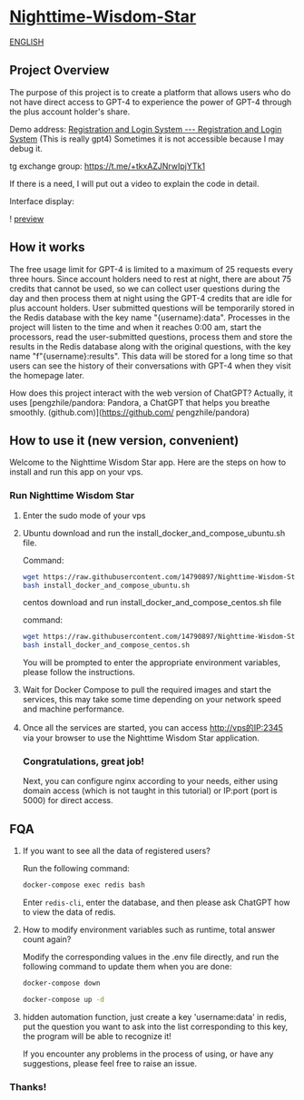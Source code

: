 # [Nighttime-Wisdom-Star](https://github.com/14790897/Nighttime-Wisdom-Star)

[ENGLISH](README_EN.md)


## Project Overview

The purpose of this project is to create a platform that allows users who do not have direct access to GPT-4 to experience the power of GPT-4 through the plus account holder's share.

Demo address: [Registration and Login System --- Registration and Login System](https://share.liuweiqing.top/) (This is really gpt4) Sometimes it is not accessible because I may debug it.

tg exchange group: https://t.me/+tkxAZJNrwIpjYTk1

If there is a need, I will put out a video to explain the code in detail.

Interface display:

! [preview](/asset/preview.jpg)

## How it works

The free usage limit for GPT-4 is limited to a maximum of 25 requests every three hours. Since account holders need to rest at night, there are about 75 credits that cannot be used, so we can collect user questions during the day and then process them at night using the GPT-4 credits that are idle for plus account holders. User submitted questions will be temporarily stored in the Redis database with the key name "{username}:data". Processes in the project will listen to the time and when it reaches 0:00 am, start the processors, read the user-submitted questions, process them and store the results in the Redis database along with the original questions, with the key name "f"{username}:results". This data will be stored for a long time so that users can see the history of their conversations with GPT-4 when they visit the homepage later.

How does this project interact with the web version of ChatGPT? Actually, it uses [pengzhile/pandora: Pandora, a ChatGPT that helps you breathe smoothly. (github.com)](https://github.com/ pengzhile/pandora)

## How to use it (new version, convenient)

Welcome to the Nighttime Wisdom Star app. Here are the steps on how to install and run this app on your vps.

### Run Nighttime Wisdom Star

1. Enter the sudo mode of your vps

2. Ubuntu download and run the install_docker_and_compose_ubuntu.sh file.

   Command:

   ```bash
   wget https://raw.githubusercontent.com/14790897/Nighttime-Wisdom-Star/new-branch/install_docker_and_compose_ubuntu.sh
   bash install_docker_and_compose_ubuntu.sh
   ```

   centos download and run install_docker_and_compose_centos.sh file

   command:

   ```bash
   wget https://raw.githubusercontent.com/14790897/Nighttime-Wisdom-Star/new-branch/install_docker_and_compose_centos.sh
   bash install_docker_and_compose_centos.sh
   ```
   You will be prompted to enter the appropriate environment variables, please follow the instructions.

3. Wait for Docker Compose to pull the required images and start the services, this may take some time depending on your network speed and machine performance.

4. Once all the services are started, you can access [http://vps的IP:2345](http://vps的IP:2345) via your browser to use the Nighttime Wisdom Star application.

   ### Congratulations, great job!

   Next, you can configure nginx according to your needs, either using domain access (which is not taught in this tutorial) or IP:port (port is 5000) for direct access.

## FQA

1. If you want to see all the data of registered users?

   Run the following command:

   ```bash
   docker-compose exec redis bash
   ```

   Enter ``redis-cli``, enter the database, and then please ask ChatGPT how to view the data of redis.

2. How to modify environment variables such as runtime, total answer count again?

   Modify the corresponding values in the .env file directly, and run the following command to update them when you are done:

   ```bash
   docker-compose down
   ```

   ```bash
   docker-compose up -d
   ```
3. hidden automation function, just create a key 'username:data' in redis, put the question you want to ask into the list corresponding to this key, the program will be able to recognize it!

   If you encounter any problems in the process of using, or have any suggestions, please feel free to raise an issue.

### Thanks!